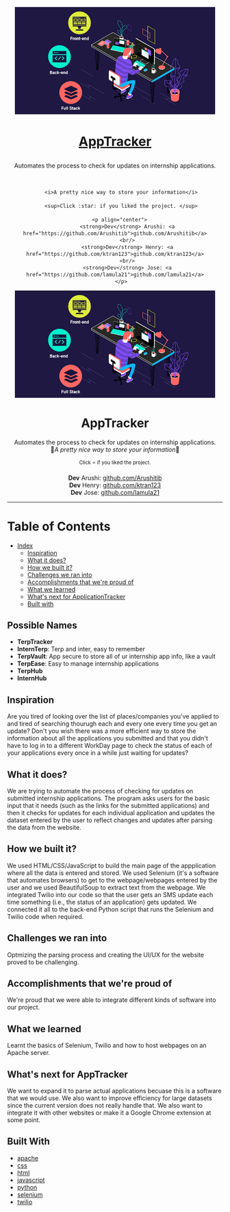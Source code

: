 
<div align="center">
	<a href="https://github.com/lamula21/AppTracker"> 
		<img height="250" src="https://github.com/lamula21/AppTracker/blob/main/Assets/mern.gif">
	</a>
		<h3 style="font-size:30px"><u>AppTracker</u></h3>
		<p align="center">
			Automates the process to check for updates on internship applications. 
		</p>
		<br/>
		
		<i>A pretty nice way to store your information</i>

		<sup>Click :star: if you liked the project. </sup>
		
		<p align="center"> 
			<strong>Dev</strong> Arushi: <a href="https://github.com/Arushitib">github.com/Arushitib</a>
			<br/>
			<strong>Dev</strong> Henry: <a href="https://github.com/ktran123">github.com/ktran123</a>
			<br/>
			<strong>Dev</strong> Jose: <a href="https://github.com/lamula21">github.com/lamula21</a>
		</p>
</div>


<div align='center'>
 <a href="https://github.com/lamula21/AppTracker"> 
   <img height="250" src="https://github.com/lamula21/AppTracker/blob/main/Assets/mern.gif">
  </a>
  
  <h1>AppTracker</h1>

 <p align="center">
	Automates the process to check for updates on internship applications. <br/>
	 🎉<i>A pretty nice way to store your information</i>🎉
 </p>

  <sup>Click :star: if you liked the project.</sup>

  <p align="center"> 
	<strong>Dev</strong> Arushi: <a href="https://github.com/Arushitib">github.com/Arushitib</a>
	<br/>
	<strong>Dev</strong> Henry: <a href="https://github.com/ktran123">github.com/ktran123</a>
	<br/>
	<strong>Dev</strong> Jose: <a href="https://github.com/lamula21">github.com/lamula21</a>
	</p>
</div>

---

# Table of Contents
- [Index](#table-of-contents)
	- [Inspiration](#inspiration)
	- [What it does?](#what-it-does)
	- [How we built it?](#how-we-built-it)
	- [Challenges we ran into](#challenges-we-ran-into)
	- [Accomplishments that we're proud of](#accomplishments-that-were-proud-of)
	- [What we learned](#what-we-learned)
	- [What's next for ApplicationTracker](#whats-next-for-apptracker)
	- [Built with](#built-with)


## Possible Names

- **TerpTracker**
- **InternTerp**: Terp and inter, easy to remember
- **TerpVault**: App secure to store all of ur internship app info, like a vault
- **TerpEase**: Easy to manage internship applications
- **TerpHub**
- **InternHub**

## Inspiration

Are you tired of looking over the list of places/companies you've applied to and tired of searching thourugh each and every one every time you get an update? Don't you wish there was a more efficient way to store the information about all the applications you submitted and that you didn't have to log in to a different WorkDay page to check the status of each of your applications every once in a while just waiting for updates?

## What it does?

We are trying to automate the process of checking for updates on submitted internship applications. The program asks users for the basic input that it needs (such as the links for the submitted applications) and then it checks for updates for each individual application and updates the dataset entered by the user to reflect changes and updates after parsing the data from the website.

## How we built it?

We used HTML/CSS/JavaScript to build the main page of the appplication where all the data is entered and stored. We used Selenium (it's a software that automates browsers) to get to the webpage/webpages entered by the user and we used BeautifulSoup to extract text from the webpage. We integrated Twilio into our code so that the user gets an SMS update each time something (i.e., the status of an application) gets updated. We connected it all to the back-end Python script that runs the Selenium and Twilio code when required.

## Challenges we ran into

Optmizing the parsing process and creating the UI/UX for the website proved to be challenging.

## Accomplishments that we're proud of

We're proud that we were able to integrate different kinds of software into our project.

## What we learned

Learnt the basics of Selenium, Twilio and how to host webpages on an Apache server.

## What's next for AppTracker

We want to expand it to parse actual applications becuase this is a software that we would use. We also want to improve efficiency for large datasets since the current version does not really handle that. We also want to integrate it with other websites or make it a Google Chrome extension at some point.

## Built With
-   [apache](https://devpost.com/software/built-with/apache)
-   [css](https://devpost.com/software/built-with/css)
-   [html](https://devpost.com/software/built-with/html)
-   [javascript](https://devpost.com/software/built-with/javascript)
-   [python](https://devpost.com/software/built-with/python)
-   [selenium](https://devpost.com/software/built-with/selenium)
-   [twilio](https://devpost.com/software/built-with/twilio)

